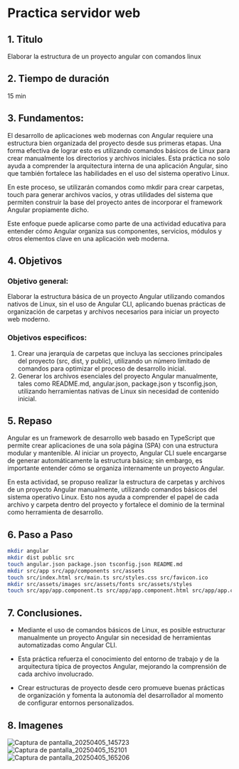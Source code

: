 # Practica servidor web
## 1. Titulo
Elaborar la estructura de un proyecto angular con comandos linux
## 2. Tiempo de duración
15 min 
## 3. Fundamentos:
El desarrollo de aplicaciones web modernas con Angular requiere una estructura bien organizada del proyecto desde sus primeras etapas. Una forma efectiva de lograr esto es utilizando comandos básicos de Linux para crear manualmente los directorios y archivos iniciales. Esta práctica no solo ayuda a comprender la arquitectura interna de una aplicación Angular, sino que también fortalece las habilidades en el uso del sistema operativo Linux.

En este proceso, se utilizarán comandos como mkdir para crear carpetas, touch para generar archivos vacíos, y otras utilidades del sistema que permiten construir la base del proyecto antes de incorporar el framework Angular propiamente dicho.

Este enfoque puede aplicarse como parte de una actividad educativa para entender cómo Angular organiza sus componentes, servicios, módulos y otros elementos clave en una aplicación web moderna.
## 4. Objetivos
### Objetivo general:
Elaborar la estructura básica de un proyecto Angular utilizando comandos nativos de Linux, sin el uso de Angular CLI, aplicando buenas prácticas de organización de carpetas y archivos necesarios para iniciar un proyecto web moderno.
### Objetivos especificos:
1. Crear una jerarquía de carpetas que incluya las secciones principales del proyecto (src, dist, y public), utilizando un número limitado de comandos para optimizar el proceso de desarrollo inicial.
2. Generar los archivos esenciales del proyecto Angular manualmente, tales como README.md, angular.json, package.json y tsconfig.json, utilizando herramientas nativas de Linux sin necesidad de contenido inicial.
## 5. Repaso 
Angular es un framework de desarrollo web basado en TypeScript que permite crear aplicaciones de una sola página (SPA) con una estructura modular y mantenible. Al iniciar un proyecto, Angular CLI suele encargarse de generar automáticamente la estructura básica; sin embargo, es importante entender cómo se organiza internamente un proyecto Angular.

En esta actividad, se propuso realizar la estructura de carpetas y archivos de un proyecto Angular manualmente, utilizando comandos básicos del sistema operativo Linux. Esto nos ayuda a comprender el papel de cada archivo y carpeta dentro del proyecto y fortalece el dominio de la terminal como herramienta de desarrollo.
## 6. Paso a Paso
```bash
mkdir angular
mkdir dist public src
touch angular.json package.json tsconfig.json README.md
mkdir src/app src/app/components src/assets
touch src/index.html src/main.ts src/styles.css src/favicon.ico
mkdir src/assets/images src/assets/fonts src/assets/styles
touch src/app/app.component.ts src/app/app.component.html src/app/app.component.css src/app/app.module.ts
```
## 7. Conclusiones.
* Mediante el uso de comandos básicos de Linux, es posible estructurar manualmente un proyecto Angular sin necesidad de herramientas automatizadas como Angular CLI.

* Esta práctica refuerza el conocimiento del entorno de trabajo y de la arquitectura típica de proyectos Angular, mejorando la comprensión de cada archivo involucrado.

* Crear estructuras de proyecto desde cero promueve buenas prácticas de organización y fomenta la autonomía del desarrollador al momento de configurar entornos personalizados.
## 8. Imagenes 
![Captura de pantalla_20250405_145723](https://github.com/user-attachments/assets/41b31b7a-b291-4bb1-8024-2a5f038fb81e)
![Captura de pantalla_20250405_152101](https://github.com/user-attachments/assets/7c6721c5-e733-4f18-aa44-fe26f050e0f5)
![Captura de pantalla_20250405_165206](https://github.com/user-attachments/assets/d06c2e30-a8f7-4934-8ec3-f622a4026267)



